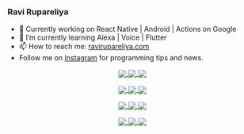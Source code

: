 ### Ravi Rupareliya

- 🔭 Currently working on React Native | Android | Actions on Google
- 🌱 I’m currently learning Alexa | Voice | Flutter
- 📫 How to reach me: [ravirupareliya.com](https://ravirupareliya.com)
- Follow me on [Instagram](https://www.instagram.com/ravi.rupareliya/) for programming tips and news.

<a href="https://www.instagram.com/ravi.rupareliya/" target="_blank">
<!-- insta-feed:START-->
<p align="center">
<img align="center" src=https://scontent-atl3-1.cdninstagram.com/v/t51.2885-15/e35/s150x150/119738360_171946631175661_8308691936849414239_n.jpg?_nc_ht=scontent-atl3-1.cdninstagram.com&_nc_cat=101&_nc_ohc=Dh6inCLMxkoAX-t9Vlu&_nc_tp=15&oh=ece520f9061c09c724424157aeca5732&oe=5F9B6EDD />
<img align="center" src=https://scontent-atl3-1.cdninstagram.com/v/t51.2885-15/e35/s150x150/119471335_3325605627530848_5783608158621298966_n.jpg?_nc_ht=scontent-atl3-1.cdninstagram.com&_nc_cat=104&_nc_ohc=5gAGTuV35doAX-GULqs&_nc_tp=15&oh=b6939c6eaa83c47c46032844b9fce403&oe=5F9BEB81 />
<img align="center" src=https://scontent-atl3-1.cdninstagram.com/v/t51.2885-15/e35/s150x150/118735524_155532192843864_2438830621806811548_n.jpg?_nc_ht=scontent-atl3-1.cdninstagram.com&_nc_cat=100&_nc_ohc=Dr71trK5kiYAX-RfCxg&_nc_tp=15&oh=e83f891e2acc026c766e74ddfb980efb&oe=5F99B7EE />
</p>
<p align="center">
<img align="center" src=https://scontent-atl3-1.cdninstagram.com/v/t51.2885-15/e35/s150x150/118358282_793232521422249_4194198869826492121_n.jpg?_nc_ht=scontent-atl3-1.cdninstagram.com&_nc_cat=109&_nc_ohc=g2uRAv5Fe6IAX-1IDMi&_nc_tp=15&oh=6fdd0d4e7d41b93c6614e3951e8d8eec&oe=5F9C7D3C />
<img align="center" src=https://scontent-atl3-1.cdninstagram.com/v/t51.2885-15/e35/s150x150/118083536_653646245259286_4437462516989252087_n.jpg?_nc_ht=scontent-atl3-1.cdninstagram.com&_nc_cat=110&_nc_ohc=qGzJpj8A54IAX8r1Arl&_nc_tp=15&oh=da89b540e6207692885b54c0ad0f8b8d&oe=5F9CECDC />
<img align="center" src=https://scontent-atl3-1.cdninstagram.com/v/t51.2885-15/e35/s150x150/118175330_604822603490734_6882222491011634628_n.jpg?_nc_ht=scontent-atl3-1.cdninstagram.com&_nc_cat=110&_nc_ohc=NzLtIKfJtpAAX8xaYe0&_nc_tp=15&oh=45afb5c81673f830971e07ff874c76ef&oe=5F9B21F7 />
</p>
<p align="center">
<img align="center" src=https://scontent-atl3-1.cdninstagram.com/v/t51.2885-15/e35/s150x150/117801930_118850686597100_8281062695853943386_n.jpg?_nc_ht=scontent-atl3-1.cdninstagram.com&_nc_cat=108&_nc_ohc=DXTGeyZ0AZwAX_0Yhih&_nc_tp=15&oh=cee249a88b913da97d998d7c30f5857e&oe=5F9B93C0 />
<img align="center" src=https://scontent-atl3-1.cdninstagram.com/v/t51.2885-15/e35/s150x150/117867292_2771207523148452_3241414180657952736_n.jpg?_nc_ht=scontent-atl3-1.cdninstagram.com&_nc_cat=100&_nc_ohc=Vy5YjlXFL3EAX9OYMHY&_nc_tp=15&oh=a47c6a335e5da051b118663147538eb9&oe=5F9B2C21 />
<img align="center" src=https://scontent-atl3-1.cdninstagram.com/v/t51.2885-15/e35/s150x150/117931678_793632161399712_7562658963115355616_n.jpg?_nc_ht=scontent-atl3-1.cdninstagram.com&_nc_cat=100&_nc_ohc=RvtxQ2XMj3UAX9z1eoZ&_nc_tp=15&oh=6de2e55f02c289c12aee30f95e080230&oe=5F9D2BB7 />
</p>
<p align="center">
<img align="center" src=https://scontent-atl3-1.cdninstagram.com/v/t51.2885-15/e35/s150x150/117747115_220949032661980_1081920512424702093_n.jpg?_nc_ht=scontent-atl3-1.cdninstagram.com&_nc_cat=104&_nc_ohc=COXOdvz2JzUAX8hYOYK&_nc_tp=15&oh=d75b9c38362f06bb9ffad1d06b011a6d&oe=5F9AA396 />
<img align="center" src=https://scontent-atl3-1.cdninstagram.com/v/t51.2885-15/e35/s150x150/117564950_167171931547080_7523565149947571776_n.jpg?_nc_ht=scontent-atl3-1.cdninstagram.com&_nc_cat=100&_nc_ohc=Jn_6EviRNuEAX96E2Go&_nc_tp=15&oh=929934e971f4370f4ba3a61a769d9080&oe=5F99D3DD />
<img align="center" src=https://scontent-atl3-1.cdninstagram.com/v/t51.2885-15/e35/s150x150/117307859_603477283647910_4747232603067507655_n.jpg?_nc_ht=scontent-atl3-1.cdninstagram.com&_nc_cat=110&_nc_ohc=JU_T3LrDEjYAX_ff6kw&_nc_tp=15&oh=edd7c5ed2c062727a020db075b4aa910&oe=5F9CD704 />
</p>

<!-- insta-feed:END-->
</a>
